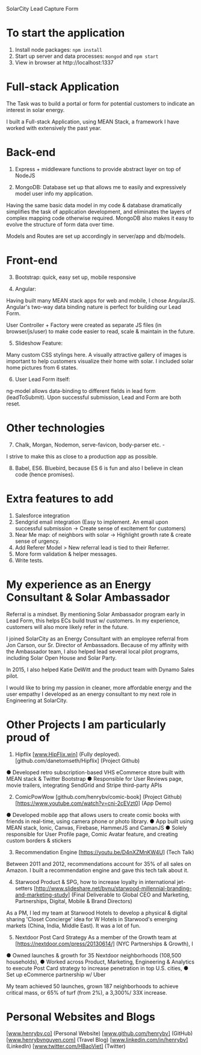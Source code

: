 SolarCity Lead Capture Form

# To start the application

1. Install node packages: `npm install`
2. Start up server and data processes: `mongod` and `npm start`
3. View in browser at http://localhost:1337

Full-stack Application
=====================================================

The Task was to build a portal or form for potential customers to indicate an interest in solar energy.

I built a Full-stack Application, using MEAN Stack, a framework I have worked with extensively the past year.


# Back-end

1. Express + middleware functions to provide abstract layer on top of NodeJS

2. MongoDB: Database set up that allows me to easily and expressively model user info my application.

Having the same basic data model in my code & database dramatically simplifies the task of application development, and eliminates the layers of complex mapping code otherwise required. MongoDB also makes it easy to evolve the structure of form data over time.

Models and Routes are set up accordingly in server/app and db/models.


# Front-end

3. Bootstrap: quick, easy set up, mobile responsive

4. Angular:

Having built many MEAN stack apps for web and mobile, I chose AngularJS.
Angular's two-way data binding nature is perfect for building our Lead Form. 

User Controller + Factory were created as separate JS files (in browser/js/user) to make code easier to read, scale & maintain in the future.

5. Slideshow Feature: 

Many custom CSS stylings here. A visually attractive gallery of images is important to help customers visualize their home with solar. I included solar home pictures from 6 states.

6. User Lead Form itself: 

ng-model allows data-binding to different fields in lead form (leadToSubmit). Upon successful submission, Lead and Form are both reset.


# Other technologies

7. Chalk, Morgan, Nodemon, serve-favicon, body-parser etc. - 

I strive to make this as close to a production app as possible.

8. Babel, ES6. Bluebird, because ES 6 is fun and also I believe in clean code (hence promises).


# Extra features to add

1. Salesforce integration
2. Sendgrid email integration (Easy to implement. An email upon successful submission -> Create sense of excitement for customers)
3. Near Me map: of neighbors with solar -> Highlight growth rate & create sense of urgency.
4. Add Referer Model > New referral lead is tied to their Referrer. 
5. More form validation & helper messages.
6. Write tests.


# My experience as an Energy Consultant & Solar Ambassador

Referral is a mindset. By mentioning Solar Ambassador program early in Lead Form, this helps ECs build trust w/ customers. In my experience, customers will also more likely refer in the future.

I joined SolarCity as an Energy Consultant with an employee referral from Jon Carson, our Sr. Director of Ambassadors. Because of my affinity with the Ambassador team, I also helped lead several local pilot programs, including Solar Open House and Solar Party.

In 2015, I also helped Katie DeWitt and the product team with Dynamo Sales pilot. 

I would like to bring my passion in cleaner, more affordable energy and the user empathy I developed as an energy consultant to my next role in Engineering at SolarCity.



# Other Projects I am particularly proud of

1. Hipflix [www.HipFlix.win] (Fully deployed). 
[github.com/danetomseth/Hipflix] (Project Github)

● Developed retro subscription-based VHS eCommerce store built with MEAN stack & Twitter Bootstrap
● Responsible for User Reviews page, movie trailers, integrating SendGrid and Stripe third-party APIs

2. ComicPowWow
[github.com/henrybv/comic-book] (Project Github)
[https://www.youtube.com/watch?v=cni-2cEVzt0] (App Demo)

● Developed mobile app that allows users to create comic books with friends in real-time, using camera phone or photo library.
● App built using MEAN stack, Ionic, Canvas, Firebase, HammerJS and CamanJS 
● Solely responsible for User Profile page, Comic Avatar feature, and creating custom borders & stickers

3. Recommendation Engine
[https://youtu.be/D4nXZMnKW4U] (Tech Talk)

Between 2011 and 2012, recommendations account for 35% of all sales on Amazon. I built a recommendation engine and gave this tech talk about it.

4. Starwood Product & SPG, how to increase loyalty in international jet-setters
[http://www.slideshare.net/bvnu/starwood-millennial-branding-and-marketing-study] (Final Deliverable to Global CEO and Marketing, Partnerships, Digital, Mobile & Brand Directors)

As a PM, I led my team at Starwood Hotels to develop a physical & digital sharing 'Closet Concierge' idea for W Hotels in Starwood's emerging markets (China, India, Middle East). It was a lot of fun.

5. Nextdoor Post Card Strategy
As a member of the Growth team at [https://nextdoor.com/press/20130614/] (NYC Partnerships & Growth), I

● Owned launches & growth for 35 Nextdoor neighborhoods (108,500 households), 
● Worked across Product, Marketing, Engineering & Analytics to execute Post Card strategy to increase penetration in top U.S. cities,
● Set up eCommerce partnership w/ Uber

My team achieved 50 launches, grown 187 neighborhoods to achieve critical mass, or 65% of turf (from 2%), a 3,300%/ 33X increase.



# Personal Websites and Blogs

[www.henrybv.co] (Personal Website)
[www.github.com/henrybv] (GitHub)
[www.henrybvnguyen.com] (Travel Blog)
[www.linkedin.com/in/henrybv] (LinkedIn)
[www.twitter.com/HBaoViet] (Twitter)


